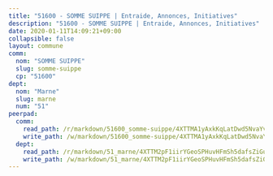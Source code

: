 ```yaml
---
title: "51600 - SOMME SUIPPE | Entraide, Annonces, Initiatives"
description: "51600 - SOMME SUIPPE | Entraide, Annonces, Initiatives"
date: 2020-01-11T14:09:21+09:00
collapsible: false
layout: commune
comm:
  nom: "SOMME SUIPPE"
  slug: somme-suippe
  cp: "51600"
dept:
  nom: "Marne"
  slug: marne
  num: "51"
peerpad:
  comm:
    read_path: /r/markdown/51600_somme-suippe/4XTTMA1yAxkKqLatDwd5NvaYvsywkB37VULSVzf9s9NoLnZ8g
    write_path: /w/markdown/51600_somme-suippe/4XTTMA1yAxkKqLatDwd5NvaYvsywkB37VULSVzf9s9NoLnZ8g-K3TgV3gA9Hco6Gci8nWJY6gpQqfdx6xwXabn7zG1XNixA245MoamMnurWC769y9i91mFTvYcu9LpCTdmzKzuXYSy7fzQQY9fswg8AGCvwtwBrD2KnU6xPESXy8zx7pvZJz2uRGgc
  dept:
    read_path: /r/markdown/51_marne/4XTTM2pF1iirYGeoSPHuvHFmSh5dafsZiGuDVqApNYr9W2doe
    write_path: /w/markdown/51_marne/4XTTM2pF1iirYGeoSPHuvHFmSh5dafsZiGuDVqApNYr9W2doe-K3TgV7EpXmd75L5pz6aUTALihWsFeiubyposyfPgz6DbQby3ZQF3gNXaGqeRVGevfRz46yND7Y8QkCv5VozWFj5shZbEokjWNQrdmmsAHCxzuLQj5kuinh4kCdsefHKLdp7xhUwa
---
```


